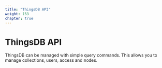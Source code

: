 ```yaml
---
title: "ThingsDB API"
weight: 153
chapter: true
---
```


# ThingsDB API

ThingsDB can be managed with simple query commands. This allows you to manage
collections, users, access and nodes.
